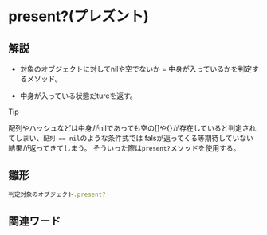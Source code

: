 # present?(プレズント)  
## 解説  
* 対象のオブジェクトに対してnilや空でないか = 中身が入っているかを判定するメソッド。    
  
* 中身が入っている状態だtureを返す。
>[!TIP]
>配列やハッシュなどは中身がnilであっても空の[]や{}が存在していると判定されてしまい、`配列 == nil`のような条件式では
>falsが返ってくる等期待していない結果が返ってきてしまう。
>そういった際は`present?`メソッドを使用する。
  
## 雛形   
```ruby
判定対象のオブジェクト.present?
```
## 関連ワード  
